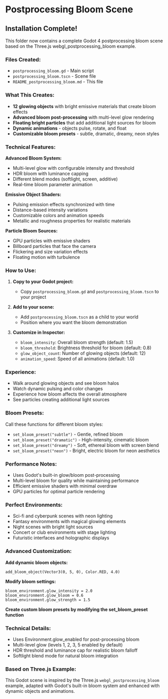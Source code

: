 # Postprocessing Bloom Scene

## Installation Complete!

This folder now contains a complete Godot 4 postprocessing bloom scene based on the Three.js webgl_postprocessing_bloom example.

### Files Created:
- `postprocessing_bloom.gd` - Main script
- `postprocessing_bloom.tscn` - Scene file  
- `README_postprocessing_bloom.md` - This file

### What This Creates:
- **12 glowing objects** with bright emissive materials that create bloom effects
- **Advanced bloom post-processing** with multi-level glow rendering
- **Floating bright particles** that add additional light sources for bloom
- **Dynamic animations** - objects pulse, rotate, and float
- **Customizable bloom presets** - subtle, dramatic, dreamy, neon styles

### Technical Features:
**Advanced Bloom System:**
- Multi-level glow with configurable intensity and threshold
- HDR bloom with luminance capping
- Different blend modes (softlight, screen, additive)
- Real-time bloom parameter animation

**Emissive Object Shaders:**
- Pulsing emission effects synchronized with time
- Distance-based intensity variations
- Customizable colors and animation speeds
- Metallic and roughness properties for realistic materials

**Particle Bloom Sources:**
- GPU particles with emissive shaders
- Billboard particles that face the camera
- Flickering and size variation effects
- Floating motion with turbulence

### How to Use:

1. **Copy to your Godot project:**
   - Copy `postprocessing_bloom.gd` and `postprocessing_bloom.tscn` to your project

2. **Add to your scene:**
   - Add `postprocessing_bloom.tscn` as a child to your world
   - Position where you want the bloom demonstration

3. **Customize in Inspector:**
   - `bloom_intensity`: Overall bloom strength (default: 1.5)
   - `bloom_threshold`: Brightness threshold for bloom (default: 0.8)
   - `glow_object_count`: Number of glowing objects (default: 12)
   - `animation_speed`: Speed of all animations (default: 1.0)

### Experience:
- Walk around glowing objects and see bloom halos
- Watch dynamic pulsing and color changes
- Experience how bloom affects the overall atmosphere
- See particles creating additional light sources

### Bloom Presets:
Call these functions for different bloom styles:
- `set_bloom_preset("subtle")` - Gentle, refined bloom
- `set_bloom_preset("dramatic")` - High-intensity, cinematic bloom
- `set_bloom_preset("dreamy")` - Soft, ethereal bloom with screen blend
- `set_bloom_preset("neon")` - Bright, electric bloom for neon aesthetics

### Performance Notes:
- Uses Godot's built-in glow/bloom post-processing
- Multi-level bloom for quality while maintaining performance
- Efficient emissive shaders with minimal overdraw
- GPU particles for optimal particle rendering

### Perfect Environments:
- Sci-fi and cyberpunk scenes with neon lighting
- Fantasy environments with magical glowing elements
- Night scenes with bright light sources
- Concert or club environments with stage lighting
- Futuristic interfaces and holographic displays

### Advanced Customization:
**Add dynamic bloom objects:**
```gdscript
add_bloom_object(Vector3(0, 5, 0), Color.RED, 4.0)
```

**Modify bloom settings:**
```gdscript
bloom_environment.glow_intensity = 2.0
bloom_environment.glow_bloom = 0.6
bloom_environment.glow_strength = 1.5
```

**Create custom bloom presets by modifying the set_bloom_preset function**

### Technical Details:
- Uses Environment.glow_enabled for post-processing bloom
- Multi-level glow (levels 1, 2, 3, 5 enabled by default)
- HDR threshold and luminance cap for realistic bloom falloff
- Softlight blend mode for natural bloom integration

### Based on Three.js Example:
This Godot scene is inspired by the Three.js `webgl_postprocessing_bloom` example, adapted with Godot's built-in bloom system and enhanced with dynamic objects and animations.
